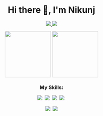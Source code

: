 <h1 align="center">Hi there 👋, I'm Nikunj</h1>
<p align='center'>
  <a href="https://www.instagram.com/nikunjmathur08/">
    <img src="https://img.shields.io/badge/instagram-%23E4405F.svg?&style=for-the-badge&logo=instagram&logoColor=white" />        
  </a>
  <a href="https://www.linkedin.com/in/nikunjmathur08/">
    <img src="https://img.shields.io/badge/LinkedIn-0077B5?style=for-the-badge&logo=linkedin&logoColor=white" />
  </a>
</p>

<p align='center'>
  <img align="center" src="https://github-readme-stats.vercel.app/api?username=nikunjmathur08&show_icons=true&count_private=true&theme=noctis_minimus" height="150"/>
  <img align="center" src="https://github-readme-stats.vercel.app/api/top-langs/?username=nikunjmathur08&layout=compact&theme=noctis_minimus" height="150" />
</p>

<h3 align="center">My Skills:</h3>
<p align="center">  
  <!--HTML-->
  <a href="https://github.com/nikunjmathur08"><img src="https://img.shields.io/badge/html5%20-%23E34F26.svg?&style=for-the-badge&logo=html5&logoColor=white"></a>&nbsp;
  <!--CSS-->
  <a href="https://github.com/nikunjmathur08"><img src="https://img.shields.io/badge/css3%20-%231572B6.svg?&style=for-the-badge&logo=css3&logoColor=white"></a>&nbsp;
  <!--JavaScript-->
  <a href="https://github.com/nikunjmathur08"><img src="https://img.shields.io/badge/javascript%20-%23323330.svg?&style=for-the-badge&logo=javascript&logoColor=%23F7DF1E"></a>&nbsp;
  <!--Python-->
  <a href="https://github.com/nikunjmathur08"><img src="https://img.shields.io/badge/python%20-%2314354C.svg?&style=for-the-badge&logo=python&logoColor=white"></a>&nbsp;
</p>

<p align='center'>
<a href="https://github.com/nikunjmathur08/evinco"><img align="center" src="https://github-readme-stats.vercel.app/api/pin/?username=nikunjmathur08&repo=evinco&theme=noctis_minimus" /></a>&nbsp; 
<a href="https://github.com/nikunjmathur08/Portfolio"><img align="center" src="https://github-readme-stats.vercel.app/api/pin/?username=nikunjmathur08&repo=Portfolio&theme=noctis_minimus" /></a>
</p>
